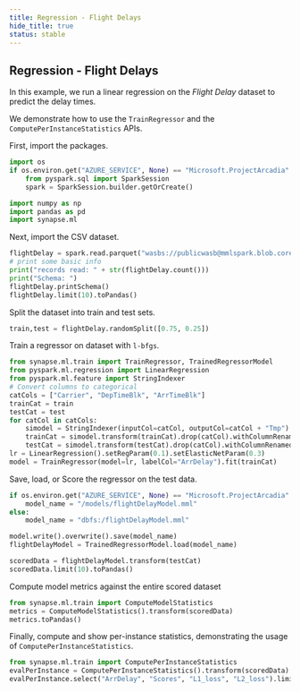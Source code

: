 ```yaml
---
title: Regression - Flight Delays
hide_title: true
status: stable
---
```

## Regression - Flight Delays

In this example, we run a linear regression on the *Flight Delay* dataset to predict the delay times.

We demonstrate how to use the `TrainRegressor` and the `ComputePerInstanceStatistics` APIs.

First, import the packages.


```python
import os
if os.environ.get("AZURE_SERVICE", None) == "Microsoft.ProjectArcadia":
    from pyspark.sql import SparkSession
    spark = SparkSession.builder.getOrCreate()
```


```python
import numpy as np
import pandas as pd
import synapse.ml
```

Next, import the CSV dataset.


```python
flightDelay = spark.read.parquet("wasbs://publicwasb@mmlspark.blob.core.windows.net/On_Time_Performance_2012_9.parquet")
# print some basic info
print("records read: " + str(flightDelay.count()))
print("Schema: ")
flightDelay.printSchema()
flightDelay.limit(10).toPandas()
```

Split the dataset into train and test sets.


```python
train,test = flightDelay.randomSplit([0.75, 0.25])
```

Train a regressor on dataset with `l-bfgs`.


```python
from synapse.ml.train import TrainRegressor, TrainedRegressorModel
from pyspark.ml.regression import LinearRegression
from pyspark.ml.feature import StringIndexer
# Convert columns to categorical
catCols = ["Carrier", "DepTimeBlk", "ArrTimeBlk"]
trainCat = train
testCat = test
for catCol in catCols:
    simodel = StringIndexer(inputCol=catCol, outputCol=catCol + "Tmp").fit(train)
    trainCat = simodel.transform(trainCat).drop(catCol).withColumnRenamed(catCol + "Tmp", catCol)
    testCat = simodel.transform(testCat).drop(catCol).withColumnRenamed(catCol + "Tmp", catCol)
lr = LinearRegression().setRegParam(0.1).setElasticNetParam(0.3)
model = TrainRegressor(model=lr, labelCol="ArrDelay").fit(trainCat)
```

Save, load, or Score the regressor on the test data.


```python
if os.environ.get("AZURE_SERVICE", None) == "Microsoft.ProjectArcadia":
    model_name = "/models/flightDelayModel.mml"
else:
    model_name = "dbfs:/flightDelayModel.mml"

model.write().overwrite().save(model_name)
flightDelayModel = TrainedRegressorModel.load(model_name)

scoredData = flightDelayModel.transform(testCat)
scoredData.limit(10).toPandas()
```

Compute model metrics against the entire scored dataset


```python
from synapse.ml.train import ComputeModelStatistics
metrics = ComputeModelStatistics().transform(scoredData)
metrics.toPandas()
```

Finally, compute and show per-instance statistics, demonstrating the usage
of `ComputePerInstanceStatistics`.


```python
from synapse.ml.train import ComputePerInstanceStatistics
evalPerInstance = ComputePerInstanceStatistics().transform(scoredData)
evalPerInstance.select("ArrDelay", "Scores", "L1_loss", "L2_loss").limit(10).toPandas()
```
